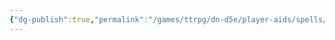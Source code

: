 ```yaml
---
{"dg-publish":true,"permalink":"/games/ttrpg/dn-d5e/player-aids/spells/level-2/sugar-rush/","tags":["TTRPG/DND/5e","Spell"],"noteIcon":""}
---
```



